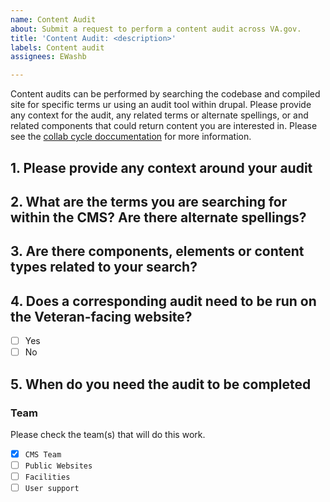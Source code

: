 ```yaml
---
name: Content Audit
about: Submit a request to perform a content audit across VA.gov.
title: 'Content Audit: <description>'
labels: Content audit
assignees: EWashb

---
```


Content audits can be performed by searching the codebase and compiled site for specific terms ur using an audit tool within drupal. 
Please provide any context for the audit, any related terms or alternate spellings, or and related components that could return content you are interested in. Please see the [collab cycle doccumentation](https://va-gov.atlassian.net/l/cp/U0DfKLfs) for more information.

## 1. Please provide any context around your audit
  
## 2. What are the terms you are searching for within the CMS? Are there alternate spellings?

## 3. Are there components, elements or content types related to your search?

## 4. Does a corresponding audit need to be run on the Veteran-facing website?  
  - [ ] Yes 
  - [ ] No

## 5. When do you need the audit to be completed


### Team
Please check the team(s) that will do this work.

- [x] `CMS Team`
- [ ] `Public Websites`
- [ ] `Facilities`
- [ ] `User support`
